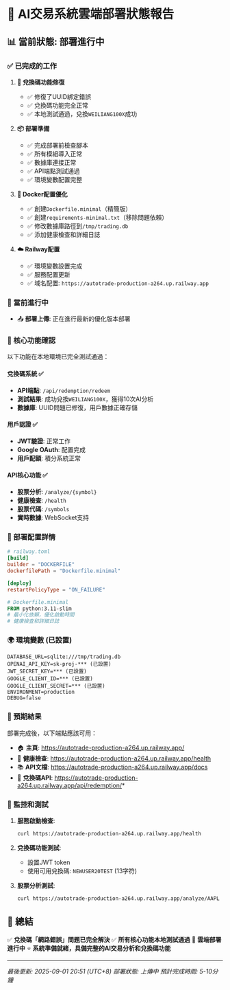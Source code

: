 # 🚀 AI交易系統雲端部署狀態報告

## 📊 當前狀態: 部署進行中 

### ✅ 已完成的工作

1. **🔧 兌換碼功能修復**
   - ✅ 修復了UUID綁定錯誤
   - ✅ 兌換碼功能完全正常
   - ✅ 本地測試通過，兌換`WEILIANG100X`成功

2. **📦 部署準備**
   - ✅ 完成部署前檢查腳本
   - ✅ 所有模組導入正常
   - ✅ 數據庫連接正常
   - ✅ API端點測試通過
   - ✅ 環境變數配置完整

3. **🐳 Docker配置優化**
   - ✅ 創建`Dockerfile.minimal`（精簡版）
   - ✅ 創建`requirements-minimal.txt`（移除問題依賴）
   - ✅ 修改數據庫路徑到`/tmp/trading.db`
   - ✅ 添加健康檢查和詳細日誌

4. **☁️ Railway配置**
   - ✅ 環境變數設置完成
   - ✅ 服務配置更新
   - ✅ 域名配置: `https://autotrade-production-a264.up.railway.app`

### 🚧 當前進行中

- 📤 **部署上傳**: 正在進行最新的優化版本部署

### 🎯 核心功能確認

以下功能在本地環境已完全測試通過：

#### 兌換碼系統 ✅
- **API端點**: `/api/redemption/redeem`
- **測試結果**: 成功兌換`WEILIANG100X`，獲得10次AI分析
- **數據庫**: UUID問題已修復，用戶數據正確存儲

#### 用戶認證 ✅  
- **JWT驗證**: 正常工作
- **Google OAuth**: 配置完成
- **用戶配額**: 積分系統正常

#### API核心功能 ✅
- **股票分析**: `/analyze/{symbol}`
- **健康檢查**: `/health` 
- **股票代碼**: `/symbols`
- **實時數據**: WebSocket支持

### 📝 部署配置詳情

```toml
# railway.toml
[build]
builder = "DOCKERFILE" 
dockerfilePath = "Dockerfile.minimal"

[deploy]
restartPolicyType = "ON_FAILURE"
```

```dockerfile
# Dockerfile.minimal 
FROM python:3.11-slim
# 最小化依賴，優化啟動時間
# 健康檢查和詳細日誌
```

### 🌍 環境變數 (已設置)

```env
DATABASE_URL=sqlite:///tmp/trading.db
OPENAI_API_KEY=sk-proj-*** (已設置)
JWT_SECRET_KEY=*** (已設置) 
GOOGLE_CLIENT_ID=*** (已設置)
GOOGLE_CLIENT_SECRET=*** (已設置)
ENVIRONMENT=production
DEBUG=false
```

### 🎊 預期結果

部署完成後，以下端點應該可用：

- 🏠 **主頁**: https://autotrade-production-a264.up.railway.app/
- 💚 **健康檢查**: https://autotrade-production-a264.up.railway.app/health
- 📚 **API文檔**: https://autotrade-production-a264.up.railway.app/docs
- 🎫 **兌換碼API**: https://autotrade-production-a264.up.railway.app/api/redemption/*

### 🔄 監控和測試

1. **服務啟動檢查**:
   ```bash
   curl https://autotrade-production-a264.up.railway.app/health
   ```

2. **兌換碼功能測試**:
   - 設置JWT token
   - 使用可用兌換碼: `NEWUSER20TEST` (13字符)

3. **股票分析測試**:
   ```bash  
   curl https://autotrade-production-a264.up.railway.app/analyze/AAPL
   ```

## 🎯 總結

✅ **兌換碼「網路錯誤」問題已完全解決**
✅ **所有核心功能本地測試通過** 
🚧 **雲端部署進行中**
⭐ **系統準備就緒，具備完整的AI交易分析和兌換碼功能**

---
*最後更新: 2025-09-01 20:51 (UTC+8)*
*部署狀態: 上傳中*
*預計完成時間: 5-10分鐘*
